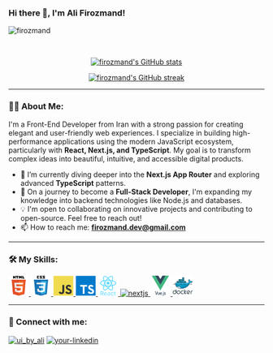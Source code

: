 ### Hi there 👋, I'm Ali Firozmand!
<p align="left"> <img src="https://komarev.com/ghpvc/?username=firozmand&label=Profile%20views&color=0e75b6&style=flat" alt="firozmand" /> </p>

<br>

<p align="center">
  <a href="https://github.com/firozmand">
    <img src="https://github-readme-stats.vercel.app/api?username=firozmand&show_icons=true&theme=dracula&count_private=true" alt="firozmand's GitHub stats" />
  </a>
</p>

<p align="center">
  <a href="https://github.com/firozmand">
    <img src="https://github-readme-streak-stats.herokuapp.com/?user=firozmand&theme=dracula" alt="firozmand's GitHub streak" />
  </a>
</p>

---

### 👨‍💻 About Me:

I'm a Front-End Developer from Iran with a strong passion for creating elegant and user-friendly web experiences. I specialize in building high-performance applications using the modern JavaScript ecosystem, particularly with **React, Next.js, and TypeScript**. My goal is to transform complex ideas into beautiful, intuitive, and accessible digital products.

- 🚀 I’m currently diving deeper into the **Next.js App Router** and exploring advanced **TypeScript** patterns.
- 🌱 On a journey to become a **Full-Stack Developer**, I'm expanding my knowledge into backend technologies like Node.js and databases.
- 💡 I'm open to collaborating on innovative projects and contributing to open-source. Feel free to reach out!
- 📫 How to reach me: **[firozmand.dev@gmail.com](mailto:firozmand.dev@gmail.com)**

---

### 🛠️ My Skills:

<p align="left">
  <a href="https://www.w3.org/html/" target="_blank"> <img src="https://raw.githubusercontent.com/devicons/devicon/master/icons/html5/html5-original-wordmark.svg" alt="html5" width="40" height="40"/> </a>
  <a href="https://www.w3schools.com/css/" target="_blank"> <img src="https://raw.githubusercontent.com/devicons/devicon/master/icons/css3/css3-original-wordmark.svg" alt="css3" width="40" height="40"/> </a>
  <a href="https://developer.mozilla.org/en-US/docs/Web/JavaScript" target="_blank"> <img src="https://raw.githubusercontent.com/devicons/devicon/master/icons/javascript/javascript-original.svg" alt="javascript" width="40" height="40"/> </a>
    <a href="https://www.typescriptlang.org/" target="_blank"> <img src="https://raw.githubusercontent.com/devicons/devicon/master/icons/typescript/typescript-original.svg" alt="typescript" width="40" height="40"/> </a>
  <a href="https://reactjs.org/" target="_blank"> <img src="https://raw.githubusercontent.com/devicons/devicon/master/icons/react/react-original-wordmark.svg" alt="react" width="40" height="40"/> </a>
  <a href="https://nextjs.org/" target="_blank"> <img src="https://cdn.worldvectorlogo.com/logos/nextjs-2.svg" alt="nextjs" width="40" height="40"/> </a>
  <a href="https://vuejs.org/" target="_blank"> <img src="https://raw.githubusercontent.com/devicons/devicon/master/icons/vuejs/vuejs-original-wordmark.svg" alt="vuejs" width="40" height="40"/> </a>
  <a href="https://www.docker.com/" target="_blank"> <img src="https://raw.githubusercontent.com/devicons/devicon/master/icons/docker/docker-original-wordmark.svg" alt="docker" width="40" height="40"/> </a>
</p>

---

### 🔗 Connect with me:

<p align="left">
  <a href="https://instagram.com/mr__a1i" target="blank"><img align="center" src="https://raw.githubusercontent.com/rahuldkjain/github-profile-readme-generator/master/src/images/icons/Social/instagram.svg" alt="ui_by_ali" height="30" width="40" /></a>
  <a href="https://www.linkedin.com/in/ali-firozmand-5967411a4/" target="blank"><img align="center" src="https://raw.githubusercontent.com/rahuldkjain/github-profile-readme-generator/master/src/images/icons/Social/linked-in-alt.svg" alt="your-linkedin" height="30" width="40" /></a>
</p>
